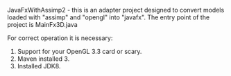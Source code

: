  JavaFxWithAssimp2 - this is an adapter project designed to convert models loaded with "assimp" and "opengl" into "javafx". The entry point of
 the project is MainFx3D.java
 
 For correct operation it is necessary:
 
 1) Support for your OpenGL 3.3 card or scary.
 2) Maven installed 3.
 3) Installed JDK8.
